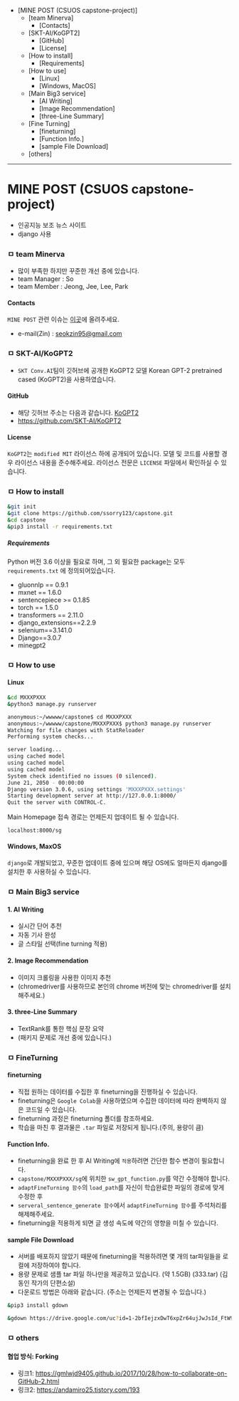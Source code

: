 

<!-- @import "[TOC]" {cmd="toc" depthFrom=1 depthTo=6 orderedList=false} -->

<!-- code_chunk_output -->

- [MINE POST (CSUOS capstone-project)]
  - [team Minerva]
    - [Contacts]
  - [SKT-AI/KoGPT2]
    - [GitHub]
    - [License]
  - [How to install]
    - [Requirements]
  - [How to use]
    - [Linux]
    - [Windows, MacOS]
  - [Main Big3 service]
    - [AI Writing]
    - [Image Recommendation]
    - [three-Line Summary]
  - [Fine Turning]
    - [fineturning]
    - [Function Info.]
    - [sample File Download]
  - [others]
  

<!-- /code_chunk_output -->

---

# MINE POST (CSUOS capstone-project)
* 인공지능 보조 뉴스 사이트
* django 사용



### ㅁ team Minerva

* 많이 부족한 하지만 꾸준한 개선 중에 있습니다.
* team Manager : So
* team Member : Jeong, Jee, Lee, Park 

#### Contacts

`MINE POST` 관련 이슈는 [이곳](https://github.com/ssorry123/capstone/issues)에 올려주세요.
* e-mail(Zin) : seokzin95@gmail.com



### ㅁ SKT-AI/KoGPT2

* `SKT Conv.AI`팀이 깃허브에 공개한 KoGPT2 모델 Korean GPT-2 pretrained cased (KoGPT2)을 사용하였습니다.

#### GitHub
* 해당 깃허브 주소는 다음과 같습니다. [KoGPT2](https://github.com/SKT-AI/KoGPT2)
* https://github.com/SKT-AI/KoGPT2

#### License
`KoGPT2`는 `modified MIT` 라이선스 하에 공개되어 있습니다. 모델 및 코드를 사용할 경우 라이선스 내용을 준수해주세요. 라이선스 전문은 `LICENSE` 파일에서 확인하실 수 있습니다.



### ㅁ How to install

```sh
&git init
&git clone https://github.com/ssorry123/capstone.git
&cd capstone
&pip3 install -r requirements.txt
```


##### Requirements

Python 버전 3.6 이상을 필요로 하며, 그 외 필요한 package는 모두 `requirements.txt` 에 정의되어있습니다.


* gluonnlp == 0.9.1
* mxnet == 1.6.0
* sentencepiece >= 0.1.85
* torch == 1.5.0
* transformers == 2.11.0
* django_extensions==2.2.9
* selenium==3.141.0
* Django==3.0.7
* minegpt2





### ㅁ How to use

####  Linux

```sh
&cd MXXXPXXX
&python3 manage.py runserver
```

```sh
anonymous:~/wwwww/capstone$ cd MXXXPXXX
anonymous:~/wwwww/capstone/MXXXPXXX$ python3 manage.py runserver
Watching for file changes with StatReloader
Performing system checks...

server loading...
using cached model
using cached model
using cached model
System check identified no issues (0 silenced).
June 21, 2050 - 00:00:00
Django version 3.0.6, using settings 'MXXXPXXX.settings'
Starting development server at http://127.0.0.1:8000/
Quit the server with CONTROL-C.

```

Main Homepage 접속 경로는 언제든지 업데이트 될 수 있습니다.
```
localhost:8000/sg
```

#### Windows, MaxOS
`django`로 개발되었고, 꾸준한 업데이트 중에 있으며 해당 OS에도 얼마든지 django를 설치한 후 사용하실 수 있습니다.





### ㅁ Main Big3 service

#### 1. AI Writing
- 실시간 단어 추천
- 자동 기사 완성
- 글 스타일 선택(fine turning 적용)

#### 2. Image Recommendation
- 이미지 크롤링을 사용한 이미지 추천
- (chromedriver를 사용하므로 본인의 chrome 버전에 맞는 chromedriver를 설치해주세요.)

#### 3. three-Line Summary
- TextRank를 통한 핵심 문장 요약
- (패키지 문제로 개선 중에 있습니다.)






### ㅁ FineTurning
#### fineturning
- 직접 원하는 데이터를 수집한 후 fineturning을 진행하실 수 있습니다.
- fineturning은 `Google Colab`을 사용하였으며 수집한 데이터에 따라 완벽하지 않은 코드일 수 있습니다.
- fineturning 과정은 fineturning 폴더를 참조하세요.
- 학습을 마친 후 결과물은 `.tar` 파일로 저장되게 됩니다.(주의, 용량이 큼)

#### Function Info.
- fineturning을 완료 한 후 AI Writing에 `적용`하려면 간단한 함수 변경이 필요합니다.
- `capstone/MXXXPXXX/sg`에 위치한 `sw_gpt_function.py`를 약간 수정해야 합니다.
- `adaptFineTurning 함수`의 `load_path`를 자신이 학습완료한 파일의 경로에 맞게 수정한 후
- `serveral_sentence_generate 함수`에서 `adaptFineTurning 함수`를 주석처리를 해제해주세요.
- fineturning을 적용하게 되면 글 생성 속도에 약간의 영향을 미칠 수 있습니다.

#### sample File Download
- 서버를 배포하지 않았기 때문에 fineturning을 적용하려면 몇 개의 tar파일들을 로컬에 저장하여야 합니다.
- 용량 문제로 샘플 tar 파일 하나만을 제공하고 있습니다. (약 1.5GB) (333.tar) (김동인 작가의 단편소설)
- 다운로드 방법은 아래와 같습니다. (주소는 언제든지 변경될 수 있습니다.)

```sh
&pip3 install gdown

&gdown https://drive.google.com/uc?id=1-2bfIejzxDwT6xpZr64ujJwJsId_FtW9

```





### ㅁ others

#### 협업 방식: Forking
- 링크1: <https://gmlwjd9405.github.io/2017/10/28/how-to-collaborate-on-GitHub-2.html>
- 링크2: <https://andamiro25.tistory.com/193>





